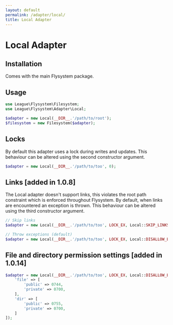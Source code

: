 ```yaml
---
layout: default
permalink: /adapter/local/
title: Local Adapter
---
```


# Local Adapter

## Installation

Comes with the main Flysystem package.

## Usage

~~~ php
use League\Flysystem\Filesystem;
use League\Flysystem\Adapter\Local;

$adapter = new Local(__DIR__.'/path/to/root');
$filesystem = new Filesystem($adapter);
~~~

## Locks

By default this adapter uses a lock during writes
and updates. This behaviour can be altered using the
second constructor argument.

~~~ php
$adapter = new Local(__DIR__.'/path/to/too', 0);
~~~

## Links [added in 1.0.8]

The Local adapter doesn't support links, this violates
the root path constraint which is enforced throughout
Flysystem. By default, when links are encountered an
exception is thrown. This behaviour can be altered
using the third constructor argument.

~~~ php
// Skip links
$adapter = new Local(__DIR__.'/path/to/too', LOCK_EX, Local::SKIP_LINKS);

// Throw exceptions (default)
$adapter = new Local(__DIR__.'/path/to/too', LOCK_EX, Local::DISALLOW_LINKS);
~~~

## File and directory permission settings [added in 1.0.14]

~~~ php
$adapter = new Local(__DIR__.'/path/to/too', LOCK_EX, Local::DISALLOW_LINKS, [
    'file' => [
        'public' => 0744,
        'private' => 0700,
    ],
    'dir' => [
        'public' => 0755,
        'private' => 0700,
    ]
]);
~~~
